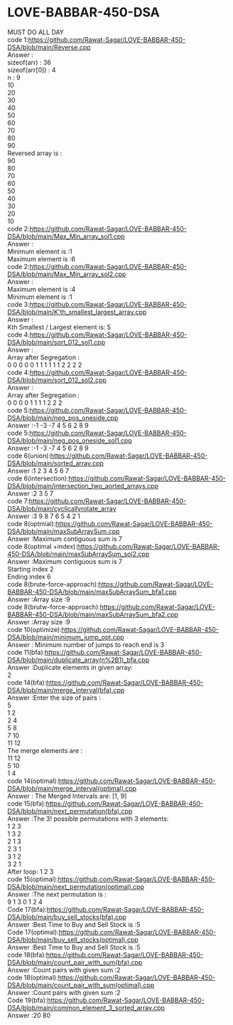 # LOVE-BABBAR-450-DSA
MUST DO ALL DAY<br>
code 1:https://github.com/Rawat-Sagar/LOVE-BABBAR-450-DSA/blob/main/Reverse.cpp<br>
Answer : <br>
sizeof(arr) : 36 <br>
sizeof(arr[0]) : 4 <br>
n : 9<br>
10 <br>
20 <br>
30 <br>
40 <br>
50 <br>
60 <br>
70 <br>
80 <br>
90 <br>
Reversed array is :<br>
90 <br>
80 <br>
70 <br>
60 <br>
50 <br>
40 <br>
30 <br>
20 <br>
10 <br>
code 2:https://github.com/Rawat-Sagar/LOVE-BABBAR-450-DSA/blob/main/Max_Min_array_sol1.cpp<br>
Answer :<br>
Minimum element is :1<br>
Maximum element is :6<br>
code 2:https://github.com/Rawat-Sagar/LOVE-BABBAR-450-DSA/blob/main/Max_Min_array_sol2.cpp<br>
Answer :<br>
Maximum element is :4<br>
Minimum element is :1<br>
code 3:https://github.com/Rawat-Sagar/LOVE-BABBAR-450-DSA/blob/main/K'th_smallest_largest_array.cpp<br>
Answer :<br>
Kth Smallest / Largest element is: 5<br>
code 4:https://github.com/Rawat-Sagar/LOVE-BABBAR-450-DSA/blob/main/sort_012_sol1.cpp<br>
Answer :<br>
Array after Segregation : <br>
0 0 0 0 0 1 1 1 1 1 1 2 2 2 2 <br>
code 4:https://github.com/Rawat-Sagar/LOVE-BABBAR-450-DSA/blob/main/sort_012_sol2.cpp<br>
Answer :<br>
Array after Segregation :<br>
0 0 0 0 1 1 1 1 2 2 2 <br>
code 5:https://github.com/Rawat-Sagar/LOVE-BABBAR-450-DSA/blob/main/neg_pos_oneside.cpp<br>
Answer :-1 -3 -7 4 5 6 2 8 9 <br>
code 5:https://github.com/Rawat-Sagar/LOVE-BABBAR-450-DSA/blob/main/neg_pos_oneside_sol1.cpp<br>
Answer :-1 -3 -7 4 5 6 2 8 9 <br>
code 6(union):https://github.com/Rawat-Sagar/LOVE-BABBAR-450-DSA/blob/main/sorted_array.cpp<br>
Answer :1 2 3 4 5 6 7 <br>
code 6(intersection):https://github.com/Rawat-Sagar/LOVE-BABBAR-450-DSA/blob/main/intersection_two_aorted_arrays.cpp<br>
Answer :2 3 5 7 <br>
code 7:https://github.com/Rawat-Sagar/LOVE-BABBAR-450-DSA/blob/main/cyclicallyrotate_array<br>
Answer :3 9 8 7 6 5 4 2 1 <br>
code 8(optmial):https://github.com/Rawat-Sagar/LOVE-BABBAR-450-DSA/blob/main/maxSubArraySum.cpp<br>
Answer :Maximum contiguous sum is 7<br>
code 8(optimal +index):https://github.com/Rawat-Sagar/LOVE-BABBAR-450-DSA/blob/main/maxSubArraySum_sol2.cpp<br>
Answer :Maximum contiguous sum is 7 <br>
Starting index 2 <br>
Ending index 6 <br>
code 8(brute-force-approach):https://github.com/Rawat-Sagar/LOVE-BABBAR-450-DSA/blob/main/maxSubArraySum_bfa1.cpp<br>
Answer :Array size :9<br>
code 8(brutw-force-approach):https://github.com/Rawat-Sagar/LOVE-BABBAR-450-DSA/blob/main/maxSubArraySum_bfa2.cpp<br>
Answer :Array size :9<br>
code 10(optimize):https://github.com/Rawat-Sagar/LOVE-BABBAR-450-DSA/blob/main/minimum_jump_opt.cpp<br>
Answer : Minimum number of jumps to reach end is 3<br>
code 11(bfa):https://github.com/Rawat-Sagar/LOVE-BABBAR-450-DSA/blob/main/duplicate_array(n%2B1)_bfa.cpp<br>
Answer :Duplicate elements in given array: <br>
2 <br>
code 14(bfa):https://github.com/Rawat-Sagar/LOVE-BABBAR-450-DSA/blob/main/merge_interval(bfa).cpp<br>
Answer :Enter the size of pairs :<br>
5<br>
1 2<br>
2 4<br>
5 8<br>
7 10<br>
11 12<br>
The merge elements are :<br>
11 12<br>
5 10<br>
1 4<br>
code 14(optimal):https://github.com/Rawat-Sagar/LOVE-BABBAR-450-DSA/blob/main/merge_interval(optimal).cpp<br>
Answer : The Merged Intervals are: [1, 9]<br>
code 15(bfa):https://github.com/Rawat-Sagar/LOVE-BABBAR-450-DSA/blob/main/next_permutation(bfa).cpp<br>
Answer :The 3! possible permutations with 3 elements:<br>
1 2 3<br>
1 3 2<br>
2 1 3<br>
2 3 1<br>
3 1 2<br>
3 2 1<br>
After loop: 1 2 3<br>
code 15(optimal):https://github.com/Rawat-Sagar/LOVE-BABBAR-450-DSA/blob/main/next_permutation(optimal).cpp<br>
Answer :The next permutation is :<br>
9 1 3 0 1 2 4 <br>
Code 17(bfa):https://github.com/Rawat-Sagar/LOVE-BABBAR-450-DSA/blob/main/buy_sell_stocks(bfa).cpp<br>
Answer :Best Time to Buy and Sell Stock is :5<br>
Code 17(optimal):https://github.com/Rawat-Sagar/LOVE-BABBAR-450-DSA/blob/main/buy_sell_stocks(optimal).cpp<br>
Answer :Best Time to Buy and Sell Stock is :5<br>
code 18(bfa):https://github.com/Rawat-Sagar/LOVE-BABBAR-450-DSA/blob/main/count_pair_with_sum(bfa).cpp<br>
Answer :Count pairs with given sum  :2<br>
code 18(optimal):https://github.com/Rawat-Sagar/LOVE-BABBAR-450-DSA/blob/main/count_pair_with_sum(optimal).cpp<br>
Answer :Count pairs with given sum  :2<br>
Code 19(bfa):https://github.com/Rawat-Sagar/LOVE-BABBAR-450-DSA/blob/main/common_element_3_sorted_array.cpp<br>
Answer :20 80 <br>

